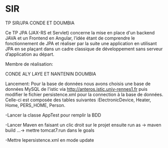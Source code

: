 # SIR
TP SIR/JPA CONDE ET DOUMBIA

Ce TP JPA (JAX-RS et Servlet) concerne la mise en place d'un backend JAVA et un Frontend en Angular,
l’idée étant de comprendre le fonctionnement de JPA et réaliser par la suite une application en utilisant JPA 
en se plaçant dans un cadre classique de développement sans serveur d’application au départ.

Membre de réalisation:

CONDE ALY LAYE ET NANTENIN DOUMBIA

Lancement: Pour la base de données nous avons choisis une base de données MySQL de l'istic 
via http://anteros.istic.univ-rennes1.fr puis modifier le fichier persistence.xml pour la connection à la base de données. 
Celle-ci est composée des tables suivantes :ElectronicDevice, Heater, Home, PERS_HOME, Person.

-Lancer la classe AppTest pour remplir la BDD

-Lancer Maven en faisant un clic droit sur le projet ensuite run as -> maven build …-> mettre tomcat7:run dans le goals

-Mettre lepersistence.xml en mode update



